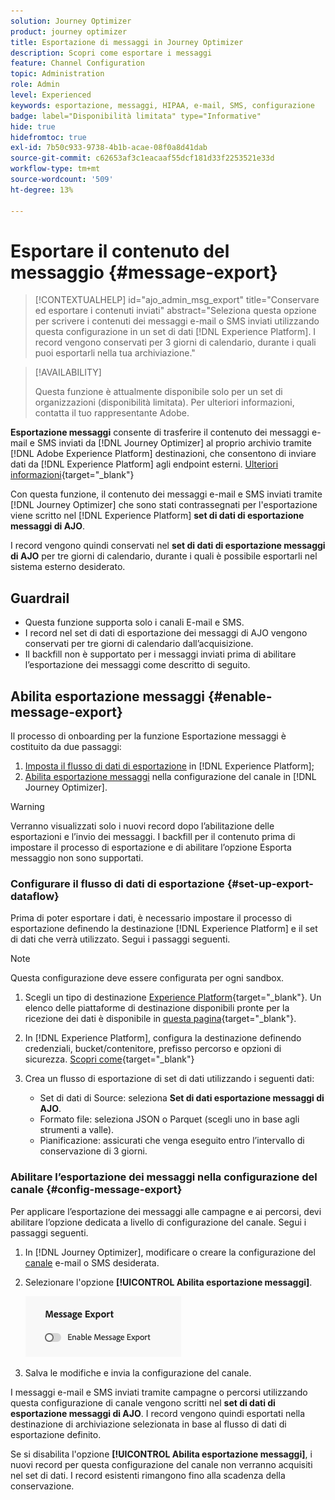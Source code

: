 ```yaml
---
solution: Journey Optimizer
product: journey optimizer
title: Esportazione di messaggi in Journey Optimizer
description: Scopri come esportare i messaggi
feature: Channel Configuration
topic: Administration
role: Admin
level: Experienced
keywords: esportazione, messaggi, HIPAA, e-mail, SMS, configurazione
badge: label="Disponibilità limitata" type="Informative"
hide: true
hidefromtoc: true
exl-id: 7b50c933-9738-4b1b-acae-08f0a8d41dab
source-git-commit: c62653af3c1eacaaf55dcf181d33f2253521e33d
workflow-type: tm+mt
source-wordcount: '509'
ht-degree: 13%

---
```


# Esportare il contenuto del messaggio {#message-export}

>[!CONTEXTUALHELP]
>id="ajo_admin_msg_export"
>title="Conservare ed esportare i contenuti inviati"
>abstract="Seleziona questa opzione per scrivere i contenuti dei messaggi e-mail o SMS inviati utilizzando questa configurazione in un set di dati [!DNL Experience Platform]. I record vengono conservati per 3 giorni di calendario, durante i quali puoi esportarli nella tua archiviazione."

>[!AVAILABILITY]
>
>Questa funzione è attualmente disponibile solo per un set di organizzazioni (disponibilità limitata). Per ulteriori informazioni, contatta il tuo rappresentante Adobe.

**Esportazione messaggi** consente di trasferire il contenuto dei messaggi e-mail e SMS inviati da [!DNL Journey Optimizer] al proprio archivio tramite [!DNL Adobe Experience Platform] destinazioni, che consentono di inviare dati da [!DNL Experience Platform] agli endpoint esterni. [Ulteriori informazioni](https://experienceleague.adobe.com/it/docs/experience-platform/destinations/home){target="_blank"}

Con questa funzione, il contenuto dei messaggi e-mail e SMS inviati tramite [!DNL Journey Optimizer] che sono stati contrassegnati per l&#39;esportazione viene scritto nel [!DNL Experience Platform] **set di dati di esportazione messaggi di AJO**.

I record vengono quindi conservati nel **set di dati di esportazione messaggi di AJO** per tre giorni di calendario, durante i quali è possibile esportarli nel sistema esterno desiderato.
<!--
## Terminology

* **[!DNL Experience Platform] destinations** - Framework to deliver data out of Experience Platform into external endpoints. [Learn more](https://experienceleague.adobe.com/it/docs/experience-platform/destinations/home){target="_blank"}
* **AJO Message Export Dataset** - An [!DNL Experience Platform] dataset which stores the message content of email and SMS messages sent via [!DNL Journey Optimizer] which have been marked for export.
* **Retention**: Records in the AJO Message Export Dataset are retained for 3 calendar days from ingestion.-->

## Guardrail

* Questa funzione supporta solo i canali E-mail e SMS.
* I record nel set di dati di esportazione dei messaggi di AJO vengono conservati per tre giorni di calendario dall’acquisizione.
* Il backfill non è supportato per i messaggi inviati prima di abilitare l’esportazione dei messaggi come descritto di seguito.

## Abilita esportazione messaggi {#enable-message-export}

Il processo di onboarding per la funzione Esportazione messaggi è costituito da due passaggi:

1. [Imposta il flusso di dati di esportazione](#set-up-export-dataflow) in [!DNL Experience Platform];
1. [Abilita esportazione messaggi](#config-message-export) nella configurazione del canale in [!DNL Journey Optimizer].

>[!WARNING]
>
>Verranno visualizzati solo i nuovi record dopo l’abilitazione delle esportazioni e l’invio dei messaggi. I backfill per il contenuto prima di impostare il processo di esportazione e di abilitare l’opzione Esporta messaggio non sono supportati.

### Configurare il flusso di dati di esportazione {#set-up-export-dataflow}

Prima di poter esportare i dati, è necessario impostare il processo di esportazione definendo la destinazione [!DNL Experience Platform] e il set di dati che verrà utilizzato. Segui i passaggi seguenti.

>[!NOTE]
>
>Questa configurazione deve essere configurata per ogni sandbox.

1. Scegli un tipo di destinazione [Experience Platform](https://experienceleague.adobe.com/it/docs/experience-platform/destinations/destination-types){target="_blank"}. Un elenco delle piattaforme di destinazione disponibili pronte per la ricezione dei dati è disponibile in [questa pagina](https://experienceleague.adobe.com/it/docs/experience-platform/destinations/catalog/overview){target="_blank"}.

1. In [!DNL Experience Platform], configura la destinazione definendo credenziali, bucket/contenitore, prefisso percorso e opzioni di sicurezza. [Scopri come](https://experienceleague.adobe.com/it/docs/experience-platform/destinations/ui/activate/export-datasets){target="_blank"}

1. Crea un flusso di esportazione di set di dati utilizzando i seguenti dati:

   * Set di dati di Source: seleziona **Set di dati esportazione messaggi di AJO**.
   * Formato file: seleziona JSON o Parquet (scegli uno in base agli strumenti a valle).
   * Pianificazione: assicurati che venga eseguito entro l’intervallo di conservazione di 3 giorni.

### Abilitare l’esportazione dei messaggi nella configurazione del canale {#config-message-export}

Per applicare l’esportazione dei messaggi alle campagne e ai percorsi, devi abilitare l’opzione dedicata a livello di configurazione del canale. Segui i passaggi seguenti.

1. In [!DNL Journey Optimizer], modificare o creare la configurazione del [canale](channel-surfaces.md#create-channel-surface) e-mail o SMS desiderata.

1. Selezionare l&#39;opzione **[!UICONTROL Abilita esportazione messaggi]**.

   ![](assets/config-message-export.png)

1. Salva le modifiche e invia la configurazione del canale.

I messaggi e-mail e SMS inviati tramite campagne o percorsi utilizzando questa configurazione di canale vengono scritti nel **set di dati di esportazione messaggi di AJO**. I record vengono quindi esportati nella destinazione di archiviazione selezionata in base al flusso di dati di esportazione definito.

Se si disabilita l&#39;opzione **[!UICONTROL Abilita esportazione messaggi]**, i nuovi record per questa configurazione del canale non verranno acquisiti nel set di dati. I record esistenti rimangono fino alla scadenza della conservazione.
